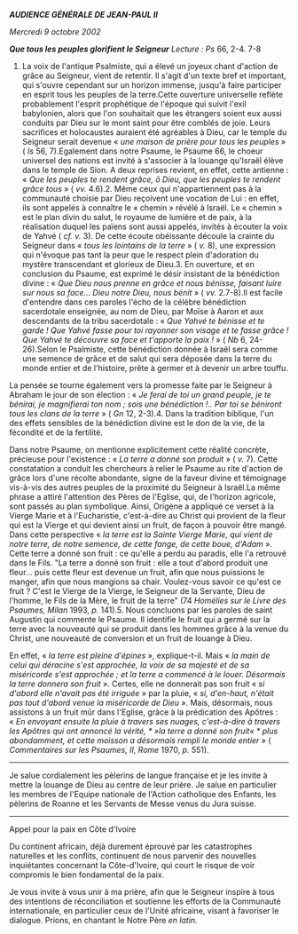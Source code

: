 ***AUDIENCE GÉNÉRALE DE JEAN-PAUL II***

*Mercredi 9 octobre 2002*

***Que tous les peuples glorifient le Seigneur*** *Lecture : Ps* 66, 2-4. 7-8

1. La voix de l'antique Psalmiste, qui a élevé un joyeux chant d'action de grâce au Seigneur, vient de retentir. Il s'agit d'un texte bref et important, qui s'ouvre cependant sur un horizon immense, jusqu'à faire participer en esprit tous les peuples de la terre.Cette ouverture universelle reflète probablement l'esprit prophétique de l'époque qui suivit l'exil babylonien, alors que l'on souhaitait que les étrangers soient eux aussi conduits par Dieu sur le mont saint pour être comblés de joie. Leurs sacrifices et holocaustes auraient été agréables à Dieu, car le temple du Seigneur serait devenue « *une maison de prière pour tous les peuples* » ( *Is* 56, 7).Egalement dans notre Psaume, le Psaume 66, le choeur universel des nations est invité à s'associer à la louange qu'Israël élève dans le temple de Sion. A deux reprises revient, en effet, cette antienne : « *Que les peuples te rendent grâce, ô Dieu, que les peuples te rendent grâce tous* » ( *vv.* 4.6).2. Même ceux qui n'appartiennent pas à la communauté choisie par Dieu reçoivent une vocation de Lui : en effet, ils sont appelés à connaître le « chemin » révélé à Israël. Le « chemin » est le plan divin du salut, le royaume de lumière et de paix, à la réalisation duquel les païens sont aussi appelés, invités à écouter la voix de Yahvé ( *cf. v.* 3). De cette écoute obéissante découle la crainte du Seigneur dans « *tous les lointains de la terre* » ( *v.* 8), une expression qui n'évoque pas tant la peur que le respect plein d'adoration du mystère transcendant et glorieux de Dieu.3. En ouverture, et en conclusion du Psaume, est exprimé le désir insistant de la bénédiction divine : « *Que Dieu nous prenne en grâce et nous bénisse, faisant luire sur nous sa face... Dieu notre Dieu, nous bénit* » ( *vv.* 2.7-8).Il est facile d'entendre dans ces paroles l'écho de la célèbre bénédiction sacerdotale enseignée, au nom de Dieu, par Moïse à Aaron et aux descendants de la tribu sacerdotale : « *Que Yahvé te bénisse et te garde ! Que Yahvé fasse pour toi rayonner son visage et te fasse grâce ! Que Yahvé te découvre sa face et t'apporte la paix !* » ( *Nb* 6, 24-26).Selon le Psalmiste, cette bénédiction donnée à Israël sera comme une semence de grâce et de salut qui sera déposée dans la terre du monde entier et de l'histoire, prête à germer et à devenir un arbre touffu.

La pensée se tourne également vers la promesse faite par le Seigneur à Abraham le jour de son élection : « *Je ferai de toi un grand peuple, je te bénirai, je magnifierai ton nom ; sois une bénédiction !.. Par toi se béniront tous les clans de la terre* » ( *Gn* 12, 2-3).4. Dans la tradition biblique, l'un des effets sensibles de la bénédiction divine est le don de la vie, de la fécondité et de la fertilité.

Dans notre Psaume, on mentionne explicitement cette réalité concrète, précieuse pour l'existence : « *La terre a donné son produit* » ( *v.* 7). Cette constatation a conduit les chercheurs à relier le Psaume au rite d'action de grâce lors d'une récolte abondante, signe de la faveur divine et témoignage vis-à-vis des autres peuples de la proximité du Seigneur à Israël.La même phrase a attiré l'attention des Pères de l'Eglise, qui, de l'horizon agricole, sont passés au plan symbolique. Ainsi, Origène a appliqué ce verset à la Vierge Marie et à l'Eucharistie, c'est-à-dire au Christ qui provient de la fleur qui est la Vierge et qui devient ainsi un fruit, de façon à pouvoir être mangé. Dans cette perspective « *la terre est la Sainte Vierge Marie, qui vient de notre terre, de notre semence, de cette fange, de cette boue, d'Adam* ». Cette terre a donné son fruit : ce qu'elle a perdu au paradis, elle l'a retrouvé dans le Fils. "La terre a donné son fruit : elle a tout d'abord produit une fleur... puis cette fleur est devenue un fruit, afin que nous puissions le manger, afin que nous mangions sa chair. Voulez-vous savoir ce qu'est ce fruit ? C'est le Vierge de la Vierge, le Seigneur de la Servante, Dieu de l'homme, le Fils de la Mère, le fruit de la terre" (74 *Homélies sur le Livre des Psaumes, Milan* 1993, *p.* 141).5. Nous concluons par les paroles de saint Augustin qui commente le Psaume. Il identifie le fruit qui a germé sur la terre avec la nouveauté qui se produit dans les hommes grâce à la venue du Christ, une nouveauté de conversion et un fruit de louange à Dieu.

En effet, « *la terre est pleine d'épines* », explique-t-il. Mais « *la main de celui qui déracine s'est approchée, la voix de sa majesté et de sa miséricorde s'est approchée ; et la terre a commencé à le louer. Désormais la terre donnera son fruit* ». Certes, elle ne donnerait pas son fruit « *si d'abord elle n'avait pas été irriguée* » par la pluie, « *si, d'en-haut, n'était pas tout d'abord venue la miséricorde de Dieu* ». Mais, désormais, nous assistons à un fruit mûr dans l'Eglise, grâce à la prédication des Apôtres : « *En envoyant ensuite la pluie à travers ses nuages, c'est-à-dire à travers les Apôtres qui ont annoncé la vérité, * »la terre a donné son fruit« * plus abondamment, et cette moisson a désormais rempli le monde entier* » ( *Commentaires sur les Psaumes, II, Rome* 1970, *p.* 551).

* * *

Je salue cordialement les pèlerins de langue française et je les invite à mettre la louange de Dieu au centre de leur prière. Je salue en particulier les membres de l'Equipe nationale de l'Action catholique des Enfants, les pèlerins de Roanne et les Servants de Messe venus du Jura suisse.

* * *

Appel pour la paix en Côte d'Ivoire

Du continent africain, déjà durement éprouvé par les catastrophes naturelles et les conflits, continuent de nous parvenir des nouvelles inquiétantes concernant la Côte-d'Ivoire, qui court le risque de voir compromis le bien fondamental de la paix.

Je vous invite à vous unir à ma prière, afin que le Seigneur inspire à tous des intentions de réconciliation et soutienne les efforts de la Communauté internationale, en particulier ceux de l'Unité africaine, visant à favoriser le dialogue. Prions, en chantant le Notre Père *en latin.*